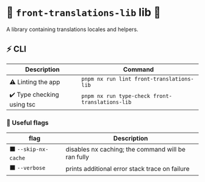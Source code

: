 # 🧩 `front-translations-lib` lib 🧩

A library containing translations locales and helpers.

## ⚡ CLI

| Description                | Command                                         |
| -------------------------- | ----------------------------------------------- |
| ⚠️ Linting the app         | `pnpm nx run lint front-translations-lib`       |
| ✔️ Type checking using tsc | `pnpm nx run type-check front-translations-lib` |

### 🔶 Useful flags

| flag                 | Description                                        |
| -------------------- | -------------------------------------------------- |
| ⬛ `--skip-nx-cache` | disables nx caching; the command will be ran fully |
| ⬛ `--verbose`       | prints additional error stack trace on failure     |
